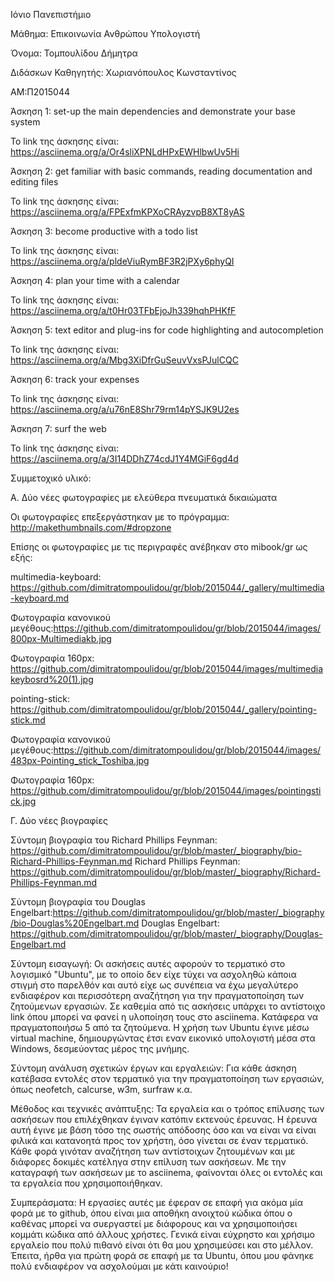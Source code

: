 Ιόνιο Πανεπιστήμιο

Μάθημα: Επικοινωνία Ανθρώπου Υπολογιστή

Όνομα: Τομπουλίδου Δήμητρα 

Διδάσκων Καθηγητής: Χωριανόπουλος Κωνσταντίνος

ΑΜ:Π2015044

Άσκηση 1: 
set-up the main dependencies and demonstrate your base system

To link της άσκησης είναι: https://asciinema.org/a/Or4sliXPNLdHPxEWHlbwUv5Hi

Άσκηση 2: 
get familiar with basic commands, reading documentation and editing files

Το link της άσκησης είναι: https://asciinema.org/a/FPExfmKPXoCRAyzvpB8XT8yAS

Άσκηση 3:
become productive with a todo list

Το link της άσκησης είναι: https://asciinema.org/a/pldeViuRymBF3R2jPXy6phyQI

Άσκηση 4:
plan your time with a calendar

Το link της άσκησης είναι: https://asciinema.org/a/t0Hr03TFbEjoJh339hqhPHKfF

Άσκηση 5:
text editor and plug-ins for code highlighting and autocompletion

Το link της άσκησης είναι: https://asciinema.org/a/Mbg3XiDfrGuSeuvVxsPJulCQC

Άσκηση 6: 
track your expenses

To link της άσκησης είναι: https://asciinema.org/a/u76nE8Shr79rm14pYSJK9U2es

Άσκηση 7:
surf the web

Το link της άσκησης είναι: https://asciinema.org/a/3I14DDhZ74cdJ1Y4MGiF6gd4d

Συμμετοχικό  υλικό:

Α. Δύο νέες φωτογραφίες με ελεύθερα πνευματικά δικαιώματα

Οι φωτογραφίες επεξεργάστηκαν με το πρόγραμμα: http://makethumbnails.com/#dropzone

Επίσης οι φωτογραφίες με τις περιγραφές ανέβηκαν στο mibook/gr ως εξής: 

multimedia-keyboard: https://github.com/dimitratompoulidou/gr/blob/2015044/_gallery/multimedia-keyboard.md

Φωτογραφία κανονικού μεγέθους:https://github.com/dimitratompoulidou/gr/blob/2015044/images/800px-Multimediakb.jpg

Φωτογραφία 160px: https://github.com/dimitratompoulidou/gr/blob/2015044/images/multimediakeybosrd%20(1).jpg


pointing-stick: https://github.com/dimitratompoulidou/gr/blob/2015044/_gallery/pointing-stick.md

Φωτογραφία κανονικού μεγέθους:https://github.com/dimitratompoulidou/gr/blob/2015044/images/483px-Pointing_stick_Toshiba.jpg

Φωτογραφία 160px: https://github.com/dimitratompoulidou/gr/blob/2015044/images/pointingstick.jpg

Γ. Δύο νέες βιογραφίες 

Σύντομη βιογραφία του Richard Phillips Feynman: https://github.com/dimitratompoulidou/gr/blob/master/_biography/bio-Richard-Phillips-Feynman.md
Richard Phillips Feynman: https://github.com/dimitratompoulidou/gr/blob/master/_biography/Richard-Phillips-Feynman.md

Σύντομη βιογραφία του Douglas Engelbart:https://github.com/dimitratompoulidou/gr/blob/master/_biography/bio-Douglas%20Engelbart.md
Douglas Engelbart: https://github.com/dimitratompoulidou/gr/blob/master/_biography/Douglas-Engelbart.md



Σύντομη εισαγωγή: Οι ασκήσεις αυτές αφορούν το τερματικό στο λογισμικό "Ubuntu", με το οποίο δεν είχε τύχει να ασχοληθώ κάποια στιγμή στο παρελθόν και αυτό είχε ως συνέπεια να έχω μεγαλύτερο ενδιαφέρον και περισσότερη αναζήτηση για την πραγματοποίηση των ζητούμενων εργασιών. Σε καθεμία από τις ασκήσεις υπάρχει το αντίστοιχο link όπου μπορεί να φανεί η υλοποίηση τους στο asciinema. Κατάφερα να πραγματοποιήσω 5 από τα ζητούμενα. Η χρήση των Ubuntu έγινε μέσω virtual machine, δημιουργώντας έτσι εναν εικονικό υπολογιστή μέσα στα Windows, δεσμεύοντας μέρος της μνήμης. 

Σύντομη ανάλυση σχετικών έργων και εργαλειών: Για κάθε άσκηση κατέβασα εντολές στον τερματικό για την πραγματοποίηση των εργασιών, όπως neofetch, calcurse, w3m, surfraw κ.α. 

Μέθοδος και τεχνικές ανάπτυξης: Τα εργαλεία και ο τρόπος επίλυσης των ασκήσεων που επιλέχθηκαν έγιναν κατόπιν εκτενούς έρευνας. Η έρευνα αυτή έγινε με βάση τόσο της σωστής απόδοσης όσο και να είναι να είναι φιλικά και κατανοητά προς τον χρήστη, όσο γίνεται σε έναν τερματικό. Κάθε φορά γινόταν αναζήτηση των αντίστοιχων ζητουμένων και με διάφορες δοκιμές κατέληγα στην επίλυση των ασκήσεων. Με την καταγραφή των ασκήσεων με το asciinema, φαίνονται όλες οι εντολές και τα εργαλεία που χρησιμοποιήθηκαν. 

Συμπεράσματα: Η εργασίες αυτές με έφεραν σε επαφή για ακόμα μία φορά με το github, όπου είναι μια αποθήκη ανοιχτού κώδικα όπου ο καθένας μπορεί να συεργαστεί με διάφορους και να χρησιμοποιήσει κομμάτι κώδικα από άλλους χρήστες. Γενικά είναι εύχρηστο και χρήσιμο εργαλείο που πολύ πιθανό είναι ότι θα μου χρησιμεύσει και στο μέλλον. Έπειτα, ήρθα για πρώτη φορά σε επαφή με τα Ubuntu, όπου μου φάνηκε πολύ ενδιαφέρον να ασχολούμαι με κάτι καινούριο! 
